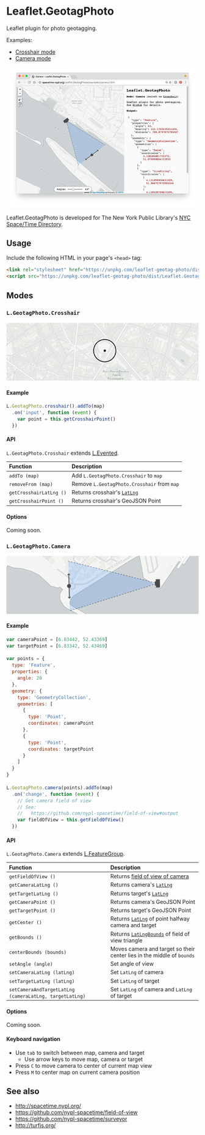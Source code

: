 # Leaflet.GeotagPhoto

Leaflet plugin for photo geotagging.

Examples:

- [Crosshair mode](http://spacetime.nypl.org/Leaflet.GeotagPhoto/examples/crosshair.html)
- [Camera mode](http://spacetime.nypl.org/Leaflet.GeotagPhoto/examples/camera.html)

[![Screenshot of camera module](images/screenshot.png)](http://spacetime.nypl.org/Leaflet.GeotagPhoto/examples/camera.html)

Leaflet.GeotagPhoto is developed for The New York Public Library's [NYC Space/Time Directory](http://spacetime.nypl.org/).

## Usage

Include the following HTML in your page's `<head>` tag:

```html
<link rel="stylesheet" href="https://unpkg.com/leaflet-geotag-photo/dist/Leaflet.GeotagPhoto.css" />
<script src="https://unpkg.com/leaflet-geotag-photo/dist/Leaflet.GeotagPhoto.min.js"></script>
```

## Modes

### `L.GeotagPhoto.Crosshair`

![Crosshair mode](images/crosshair.png)

#### Example

```js
L.GeotagPhoto.crosshair().addTo(map)
  .on('input', function (event) {
    var point = this.getCrosshairPoint()
  })
```

#### API

`L.GeotagPhoto.Crosshair` extends [L.Evented](http://leafletjs.com/reference-1.0.0.html#evented).

| Function                | Description                                     |
|:------------------------|:------------------------------------------------|
| `addTo (map)`           | Add `L.GeotagPhoto.Crosshair` to `map`          |
| `removeFrom (map)`      | Remove `L.GeotagPhoto.Crosshair` from `map`     |
| `getCrosshairLatLng ()` | Returns crosshair's [`LatLng`](http://leafletjs.com/reference-1.0.0.html#latlng) |
| `getCrosshairPoint ()`  | Returns crosshair's GeoJSON Point               |

#### Options

Coming soon.

### `L.GeotagPhoto.Camera`

![Camera mode](images/camera.png)

#### Example

```js
var cameraPoint = [6.83442, 52.43369]
var targetPoint = [6.83342, 52.43469]

var points = {
  type: 'Feature',
  properties: {
    angle: 20
  },
  geometry: {
    type: 'GeometryCollection',
    geometries: [
      {
        type: 'Point',
        coordinates: cameraPoint
      },
      {
        type: 'Point',
        coordinates: targetPoint
      }
    ]
  }
}

L.GeotagPhoto.camera(points).addTo(map)
  .on('change', function (event) {
    // Get camera field of view
    // See:
    //   https://github.com/nypl-spacetime/field-of-view#output
    var fieldOfView = this.getFieldOfView()
  })
```

#### API

`L.GeotagPhoto.Camera` extends [L.FeatureGroup](http://leafletjs.com/reference-1.0.0.html#featuregroup).

| Function                | Description                                     |
|:------------------------|:------------------------------------------------|
| `getFieldOfView ()`     | Returns [field of view of camera](https://github.com/nypl-spacetime/field-of-view#output) |
| `getCameraLatLng ()`    | Returns camera's [`LatLng`](http://leafletjs.com/reference-1.0.0.html#latlng) |
| `getTargetLatLng ()`    | Returns target's [`LatLng`](http://leafletjs.com/reference-1.0.0.html#latlng) |
| `getCameraPoint ()`     | Returns camera's GeoJSON Point                  |
| `getTargetPoint ()`     | Returns target's GeoJSON Point                  |
| `getCenter ()`          | Returns [`LatLng`](http://leafletjs.com/reference-1.0.0.html#latlng) of point halfway camera and target |
| `getBounds ()` | Returns [`LatLngBounds`](http://leafletjs.com/reference-1.0.0.html#latlngbounds) of field of view triangle |
| `centerBounds (bounds)` | Moves camera and target so their center lies in the middle of `bounds` |
| `setAngle (angle)`      | Set angle of view                               |
| `setCameraLatLng (latLng)` | Set `LatLng` of camera
| `setTargetLatLng (latLng)` | Set `LatLng` of target                       |
| `setCameraAndTargetLatLng (cameraLatLng, targetLatLng)` | Set `LatLng` of camera and `LatLng` of target |

#### Options

Coming soon.

#### Keyboard navigation

- Use `tab` to switch between map, camera and target
  - Use arrow keys to move map, camera or target
- Press `C` to move camera to center of current map view
- Press `M` to center map on current camera position

## See also

- http://spacetime.nypl.org/
- https://github.com/nypl-spacetime/field-of-view
- https://github.com/nypl-spacetime/surveyor
- http://turfjs.org/

